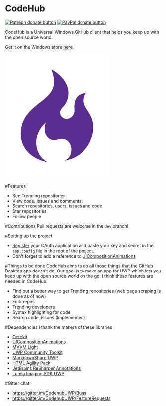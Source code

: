 # CodeHub
<span class="badge-patreon"><a href="https://www.patreon.com/aalok05" title="Donate to this project using Patreon"><img src="https://img.shields.io/badge/patreon-donate-yellow.svg" alt="Patreon donate button" /></a></span>
<span class="badge-paypal"><a href="https://www.paypal.me/aalok05" title="Donate to this project using Paypal"><img src="https://img.shields.io/badge/paypal-donate-yellow.svg" alt="PayPal donate button" /></a></span>

CodeHub is a Universal Windows GitHub client that helps you keep up with the open source world.

Get it on the Windows store [here](https://www.microsoft.com/en-us/store/p/codehub-a-client-for-github/9nblggh52tbd#).

![codehub-logo](/CodeHub/Assets/Images/appLogoPurple.png?raw=true)

#Features
* See Trending repositories
* View code, issues and comments. 
* Search repositories, users, issues and code
* Star repositories
* Follow people

#Contributions
Pull requests are welcome in the `dev` branch!

#Setting up the project 
* [Register](https://github.com/settings/developers) your OAuth application and paste your key and secret in the `app.config` file in the root of the project.
* Don't forget to add a reference to [UICompositionAnimations](https://github.com/Sergio0694/UICompositionAnimations)

#Things to be done
CodeHub aims to do all those things that the GitHub Desktop app doesn't do. Our goal is to make an app for UWP which lets you keep up with the open source world on the go.
I think these features are needed in CodeHub:
* Find out a better way to get Trending repositories (web page scraping is done as of now)
* Fork repos
* Trending developers
* Syntax highlighting for code
* Search code, issues (Implemented)

#Dependencies
I thank the makers of these libraries
* [Octokit](https://github.com/octokit/octokit.net)
* [UICompositionAnimations](https://github.com/Sergio0694/UICompositionAnimations)
* [MVVM Light](https://www.nuget.org/packages/MvvmLightLibs/)
* [UWP Community Toolkit](https://github.com/Microsoft/UWPCommunityToolkit)
* [MarkdownSharp.UWP](https://www.nuget.org/packages/MarkdownSharp.UWP/)
* [HTML Agility Pack](https://www.nuget.org/packages/HtmlAgilityPack)
* [JetBrains ReSharper Annotations](https://www.nuget.org/packages/JetBrains.Annotations)
* [Lumia Imaging SDK UWP](https://www.nuget.org/packages/LumiaImagingSDK.UWP/)

#Gitter chat
* https://gitter.im/CodehubUWP/Bugs
* https://gitter.im/CodehubUWP/FeatureRequests
